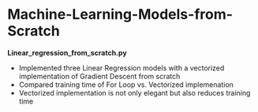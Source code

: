 # Machine-Learning-Models-from-Scratch

**Linear_regression_from_scratch.py**
- Implemented three Linear Regression models with a vectorized implementation of Gradient Descent from scratch
- Compared training time of For Loop vs. Vectorized implemenation
- Vectorized implementation is not only elegant but also reduces training time
